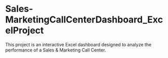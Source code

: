 # Sales-MarketingCallCenterDashboard_ExcelProject
This project is an interactive Excel dashboard designed to analyze the performance of a Sales &amp; Marketing Call Center.
